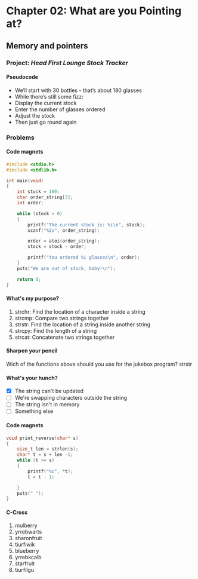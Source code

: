 # Chapter 02: What are you Pointing at?
## Memory and pointers


### Project: *Head First Lounge Stock Tracker*
#### Pseudocode
- We’ll start with 30 bottles - that’s about 180 glasses
- While there’s still some fizz:
- Display the current stock
- Enter the number of glasses ordered
- Adjust the stock
- Then just go round again
### Problems

#### Code magnets

```c
#include <stdio.h>
#include <stdlib.h>

int main(void)
{
    int stock = 180;
    char order_string[3];
    int order;

    while (stock > 0)
    {
        printf("The current stock is: %i\n", stock);
        scanf("%2s", order_string);

        order = atoi(order_string);
        stock = stock - order;

        printf("You ordered %i glasses\n", order);
    }
    puts("We are out of stock, baby!\n");

    return 0;
}

```
#### What's my purpose?
1. strchr: Find the location of a character inside a string
2. strcmp: Compare two strings together
3. strstr: Find the location of a string inside another string  
4. strcpy: Find the length of a string
5. strcat: Concatenate two strings together  

#### Sharpen your pencil
Wich of the functions above should you use for the jukebox program?
strstr

#### What's your hunch?

- [x] The string can't be updated
- [ ] We're swapping characters outside the string
- [ ] The string isn't in memory
- [ ] Something else

#### Code magnets
```c
void print_reverse(char* s)
{
    size_t len = strlen(s);
    char* t = s + len -1;
    while (t >= s)
    {
        printf("%c", *t);
        t = t - 1;

    }
    puts(" ");
}

```

#### C-Cross
1. mulberry
2. yrrebwarts
3. sharonfruit
4. tiurfiwik
5. blueberry
6. yrrebkcalb
7. starfruit
8. tiurfilgu
